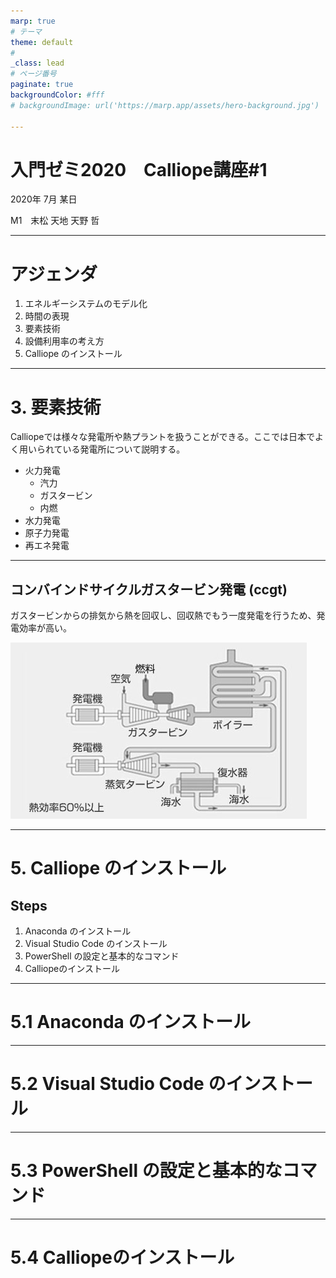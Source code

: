 ```yaml
---
marp: true
# テーマ
theme: default
# 
_class: lead
# ページ番号
paginate: true 
backgroundColor: #fff
# backgroundImage: url('https://marp.app/assets/hero-background.jpg')

---
```

<!-- _paginate: false -->

# **入門ゼミ2020　Calliope講座#1**

2020年 7月 某日


M1　末松 天地
天野 哲

---

# アジェンダ
1. エネルギーシステムのモデル化
2. 時間の表現
3. 要素技術
4. 設備利用率の考え方
5. Calliope のインストール
---

# 3. 要素技術
Calliopeでは様々な発電所や熱プラントを扱うことができる。ここでは日本でよく用いられている発電所について説明する。

- 火力発電
    - 汽力
    - ガスタービン
    - 内燃
- 水力発電
- 原子力発電
- 再エネ発電

---

## <!-- fit -->コンバインドサイクルガスタービン発電 (ccgt)

ガスタービンからの排気から熱を回収し、回収熱でもう一度発電を行うため、発電効率が高い。

![80%](images/ccgt.jpg)

<!-- _footer: ":information_source: https://www.mhps.com/jp/products/gtcc/" -->

---

# 5. Calliope のインストール
## Steps

1. Anaconda のインストール
1. Visual Studio Code のインストール
1. PowerShell の設定と基本的なコマンド
1. Calliopeのインストール

---

# 5.1 Anaconda のインストール


---

# 5.2 Visual Studio Code のインストール

---

# 5.3 PowerShell の設定と基本的なコマンド

---

# 5.4 Calliopeのインストール
